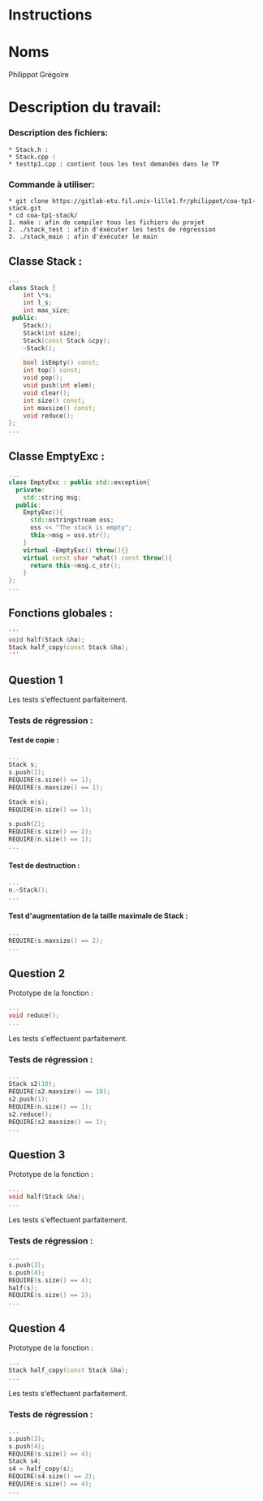 # Instructions

# Noms
Philippot Grégoire

# Description du travail:

### Description des fichiers:
	* Stack.h :
	* Stack.cpp :
	* testtp1.cpp : contient tous les test demandés dans le TP

### Commande à utiliser:
	* git clone https://gitlab-etu.fil.univ-lille1.fr/philippot/coa-tp1-stack.git
	* cd coa-tp1-stack/
	1. make : afin de compiler tous les fichiers du projet
	2. ./stack_test : afin d'éxécuter les tests de régression
	3. ./stack_main : afin d'éxécuter le main


## Classe Stack :
```cpp
...
class Stack {
    int \*s;
    int l_s;
    int max_size;
 public:
    Stack();
    Stack(int size);
    Stack(const Stack &cpy);
    ~Stack();

    bool isEmpty() const;
    int top() const;
    void pop();
    void push(int elem);
    void clear();        
    int size() const;     
    int maxsize() const;   
    void reduce();        
};
...
```

## Classe EmptyExc :
```cpp
...
class EmptyExc : public std::exception{
  private:
    std::string msg;
  public:
    EmptyExc(){
      std::ostringstream oss;
      oss << "The stack is empty";
      this->msg = oss.str();
    }
    virtual ~EmptyExc() throw(){}
    virtual const char *what() const throw(){
      return this->msg.c_str();
    }
};
...
```

## Fonctions globales :
```cpp
'''
void half(Stack &ha);
Stack half_copy(const Stack &ha);
'''
```

## Question 1

Les tests s'effectuent parfaitement.

### Tests de régression :
#### Test de copie :
```cpp
...
Stack s;
s.push(1);
REQUIRE(s.size() == 1);
REQUIRE(s.maxsize() == 1);

Stack n(s);
REQUIRE(n.size() == 1);

s.push(2);
REQUIRE(s.size() == 2);
REQUIRE(n.size() == 1);
...
```

#### Test de destruction :
```cpp
...
n.~Stack();
...
```

#### Test d'augmentation de la taille maximale de Stack :
```cpp
...
REQUIRE(s.maxsize() == 2);
...
```

## Question 2

Prototype de la fonction :
```cpp
...
void reduce();
...
```

Les tests s'effectuent parfaitement.

### Tests de régression :

```cpp
...
Stack s2(10);
REQUIRE(s2.maxsize() == 10);
s2.push(1);
REQUIRE(n.size() == 1);
s2.reduce();
REQUIRE(s2.maxsize() == 1);
...
```

## Question 3

Prototype de la fonction :
```cpp
...
void half(Stack &ha);
...
```

Les tests s'effectuent parfaitement.

### Tests de régression :

```cpp
...
s.push(3);
s.push(4);
REQUIRE(s.size() == 4);
half(s);
REQUIRE(s.size() == 2);
...
```

## Question 4

Prototype de la fonction :
```cpp
...
Stack half_copy(const Stack &ha);
...
```

Les tests s'effectuent parfaitement.

### Tests de régression :

```cpp
...
s.push(3);
s.push(4);
REQUIRE(s.size() == 4);
Stack s4;
s4 = half_copy(s);
REQUIRE(s4.size() == 2);
REQUIRE(s.size() == 4);
...
```
